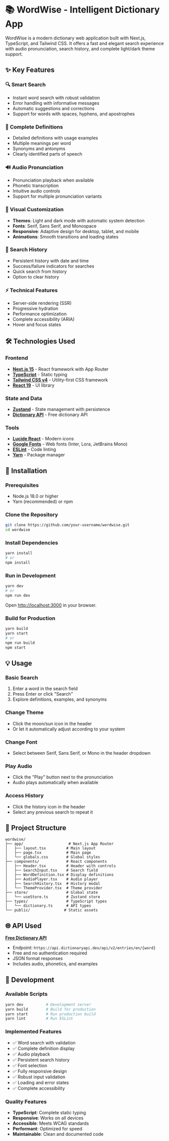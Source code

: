 # 📚 WordWise - Intelligent Dictionary App

WordWise is a modern dictionary web application built with Next.js, TypeScript, and Tailwind CSS. It offers a fast and elegant search experience with audio pronunciation, search history, and complete light/dark theme support.

## ✨ Key Features

### 🔍 **Smart Search**

- Instant word search with robust validation
- Error handling with informative messages
- Automatic suggestions and corrections
- Support for words with spaces, hyphens, and apostrophes

### 📖 **Complete Definitions**

- Detailed definitions with usage examples
- Multiple meanings per word
- Synonyms and antonyms
- Clearly identified parts of speech

### 🔊 **Audio Pronunciation**

- Pronunciation playback when available
- Phonetic transcription
- Intuitive audio controls
- Support for multiple pronunciation variants

### 🎨 **Visual Customization**

- **Themes**: Light and dark mode with automatic system detection
- **Fonts**: Serif, Sans Serif, and Monospace
- **Responsive**: Adaptive design for desktop, tablet, and mobile
- **Animations**: Smooth transitions and loading states

### 📝 **Search History**

- Persistent history with date and time
- Success/failure indicators for searches
- Quick search from history
- Option to clear history

### ⚡ **Technical Features**

- Server-side rendering (SSR)
- Progressive hydration
- Performance optimization
- Complete accessibility (ARIA)
- Hover and focus states

## 🛠️ Technologies Used

### Frontend

- **[Next.js 15](https://nextjs.org/)** - React framework with App Router
- **[TypeScript](https://www.typescriptlang.org/)** - Static typing
- **[Tailwind CSS v4](https://tailwindcss.com/)** - Utility-first CSS framework
- **[React 19](https://react.dev/)** - UI library

### State and Data

- **[Zustand](https://github.com/pmndrs/zustand)** - State management with persistence
- **[Dictionary API](https://dictionaryapi.dev/)** - Free dictionary API

### Tools

- **[Lucide React](https://lucide.dev/)** - Modern icons
- **[Google Fonts](https://fonts.google.com/)** - Web fonts (Inter, Lora, JetBrains Mono)
- **[ESLint](https://eslint.org/)** - Code linting
- **[Yarn](https://yarnpkg.com/)** - Package manager

## 🚀 Installation

### Prerequisites

- Node.js 18.0 or higher
- Yarn (recommended) or npm

### Clone the Repository

```bash
git clone https://github.com/your-username/wordwise.git
cd wordwise
```

### Install Dependencies

```bash
yarn install
# or
npm install
```

### Run in Development

```bash
yarn dev
# or
npm run dev
```

Open [http://localhost:3000](http://localhost:3000) in your browser.

### Build for Production

```bash
yarn build
yarn start
# or
npm run build
npm start
```

## 💡 Usage

### Basic Search

1. Enter a word in the search field
2. Press Enter or click "Search"
3. Explore definitions, examples, and synonyms

### Change Theme

- Click the moon/sun icon in the header
- Or let it automatically adjust according to your system

### Change Font

- Select between Serif, Sans Serif, or Mono in the header dropdown

### Play Audio

- Click the "Play" button next to the pronunciation
- Audio plays automatically when available

### Access History

- Click the history icon in the header
- Select any previous search to repeat it

## 📁 Project Structure

```
wordwise/
├── app/                    # Next.js App Router
│   ├── layout.tsx         # Main layout
│   ├── page.tsx           # Main page
│   └── globals.css        # Global styles
├── components/            # React components
│   ├── Header.tsx         # Header with controls
│   ├── SearchInput.tsx    # Search field
│   ├── WordDefinition.tsx # Display definitions
│   ├── AudioPlayer.tsx    # Audio player
│   ├── SearchHistory.tsx  # History modal
│   └── ThemeProvider.tsx  # Theme provider
├── store/                 # Global state
│   └── useStore.ts        # Zustand store
├── types/                 # TypeScript types
│   └── dictionary.ts      # API types
└── public/               # Static assets
```

## 🌐 API Used

**[Free Dictionary API](https://dictionaryapi.dev/)**

- Endpoint: `https://api.dictionaryapi.dev/api/v2/entries/en/{word}`
- Free and no authentication required
- JSON format responses
- Includes audio, phonetics, and examples

## 🔧 Development

### Available Scripts

```bash
yarn dev          # Development server
yarn build        # Build for production
yarn start        # Run production build
yarn lint         # Run ESLint
```

### Implemented Features

- ✅ Word search with validation
- ✅ Complete definition display
- ✅ Audio playback
- ✅ Persistent search history
- ✅ Font selection
- ✅ Fully responsive design
- ✅ Robust input validation
- ✅ Loading and error states
- ✅ Complete accessibility

### Quality Features

- **TypeScript**: Complete static typing
- **Responsive**: Works on all devices
- **Accessible**: Meets WCAG standards
- **Performant**: Optimized for speed
- **Maintainable**: Clean and documented code
